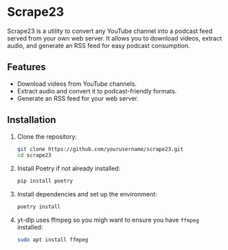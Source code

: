 # Scrape23

Scrape23 is a utility to convert any YouTube channel into a podcast feed served from your own web server. It allows you to download videos, extract audio, and generate an RSS feed for easy podcast consumption.

## Features
- Download videos from YouTube channels.
- Extract audio and convert it to podcast-friendly formats.
- Generate an RSS feed for your web server.

## Installation

1. Clone the repository:
    ```bash
    git clone https://github.com/yourusername/scrape23.git
    cd scrape23
    ```

2. Install Poetry if not already installed:
    ```bash
    pip install poetry
    ```

3. Install dependencies and set up the environment:
    ```bash
    poetry install
    ```

4. yt-dlp uses ffmpeg so you migh want to ensure you have `ffmpeg` installed:
    ```bash
    sudo apt install ffmpeg
    ```


